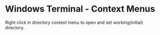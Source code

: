# Windows Terminal - Context Menus
Right click in directory context menu to open and set working(initial) directory.
